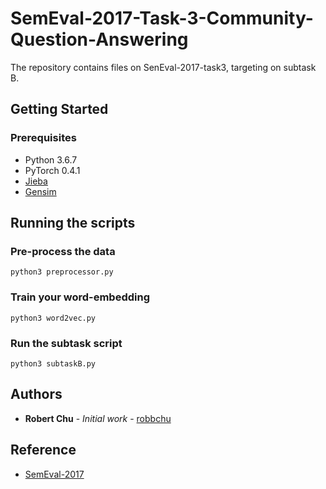# SemEval-2017-Task-3-Community-Question-Answering
The repository contains files on SenEval-2017-task3, targeting on subtask B.



## Getting Started


### Prerequisites
* Python 3.6.7
* PyTorch 0.4.1
* [Jieba](https://github.com/fxsjy/jieba)
* [Gensim](https://radimrehurek.com/gensim/index.html/)


## Running the scripts

### Pre-process the data
```
python3 preprocessor.py
```
### Train your word-embedding
```
python3 word2vec.py
```
### Run the subtask script
```
python3 subtaskB.py
```



## Authors

* **Robert Chu** - *Initial work* - [robbchu](https://github.com/robbchu)


## Reference

* [SemEval-2017](http://alt.qcri.org/semeval2017/#:~:text=SemEval%2D2017%20will%20be%20the,August%203rd%20and%204th%2C%202017.)
